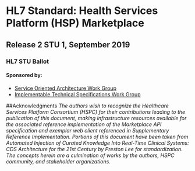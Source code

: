 # HL7 Standard: Health Services Platform (HSP) Marketplace 
## Release 2 STU 1, September 2019
### HL7 STU Ballot

#### Sponsored by:
* [Service Oriented Architecture Work Group](http://www.hl7.org/Special/committees/soa/)
* [Implementable Technical Specifications Work Group](http://www.hl7.org/special/committees/xml/)

##Acknowledgments
*The authors wish to recognize the Healthcare Services Platform Consortium (HSPC) for their contributions leading to the publication of this document, making infrastructure resources available for the associated reference implementation of the Marketplace API specification and exemplar web client referenced in Supplementary Reference Implementation.
Portions of this document have been taken from Automated Injection of Curated Knowledge Into Real-Time Clinical Systems: CDS Architecture for the 21st Century by Preston Lee for standardization. The concepts herein are a culmination of works by the authors, HSPC community, and stakeholder organizations.*
